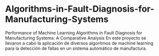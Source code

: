 # Algorithms-in-Fault-Diagnosis-for-Manufacturing-Systems
Performance of Machine Learning Algorithms in Fault Diagnosis for Manufacturing Systems: A Comparative Analysis
En este proyecto se llevaron a cabo la aplicación de diversos algoritmos de machine learning para la detección de fallas en un sistema automático de manufactura.
